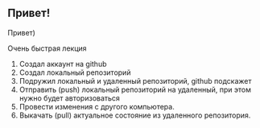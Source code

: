 ## Привет!

Привет)

Очень быстрая лекция

1. Создал аккаунт на github
2. Создал локальный репозиторий
3. Подружил локальный и удаленный репозиторий, github подскажет
4. Отправить (push) локальный репозиторий на удаленный, при этом нужно будет авторизоваться
5. Провести изменения с другого компьютера.
6. Выкачать (pull) актуальное состояние из удаленного репозитория.

